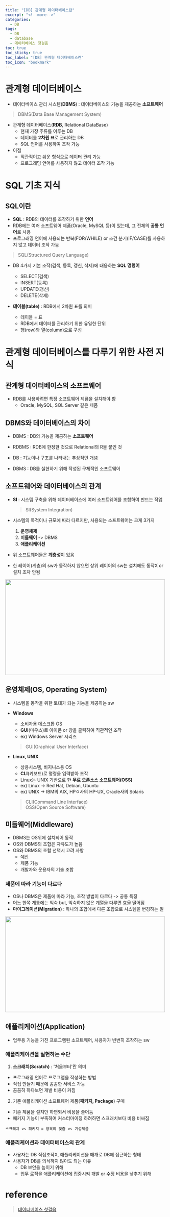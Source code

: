 ```yaml
---
title: "[DB] 관계형 데이터베이스란"
excerpt: "<!--more-->"
categories:
  - DB
tags:
  - DB
  - database
  - 데이터베이스 첫걸음
toc: true
toc_sticky: true
toc_label: "[DB] 관계형 데이터베이스란"
toc_icon: "bookmark"
---
```


# 관계형 데이터베이스

- 데이터베이스 관리 시스템(**DBMS**) : 데이터베이스의 기능을 제공하는 **소프트웨어**

> DBMS(Data Base Management System)

- 관계형 데이터베이스(**RDB**, Relational DataBase)
  - 현재 가장 주류를 이루는 DB
  - 데이터를 **2차원 표**로 관리하는 DB
  - SQL 언어를 사용하여 조작 가능
- 이점
  - 직관적이고 쉬운 형식으로 데이터 관리 가능
  - 프로그래밍 언어를 사용하지 않고 데이터 조작 가능

# SQL 기초 지식

## SQL이란

- **SQL** : RDB의 데이터를 조작하기 위한 **언어**
- RDB에는 여러 소프트웨어 제품(Oracle, MySQL 등)이 있는데, 그 전체의 **공통 언어**로 사용 
- 프로그래밍 언어에 사용되는 반복(FOR/WHILE) or 조건 분기(IF/CASE)를 사용하지 않고 데이터 조작 가능

> SQL(Structured Query Language)

- DB 4가지 기본 조작(검색, 등록, 갱신, 삭제)에 대응하는 **SQL 명령어**
  - SELECT(검색)
  - INSERT(등록)
  - UPDATE(갱신)
  - DELETE(삭제)

- **테이블(table)** : RDB에서 2차원 표를 의미
  - 테이블 = 표
  - RDB에서 데이터를 관리하기 위한 유일한 단위
  - 행(row)와 열(column)으로 구성

# 관계형 데이터베이스를 다루기 위한 사전 지식

## 관계형 데이터베이스의 소프트웨어

- RDB를 사용하려면 특정 소프트웨어 제픔을 설치해야 함
  - Oracle, MySQL, SQL Server 같은 제품

## DBMS와 데이터베이스의 차이

- DBMS : DB의 기능을 제공하는 **소프트웨어**
- RDBMS : RDB에 한정한 것으로 Relational의 R을 붙인 것

- DB : 기능이나 구조를 나타내는 추상적인 개념
- DBMS : DB를 실현하기 위해 작성된 구체적인 소프트웨어

## 소프트웨어와 데이터베이스의 관계

- **SI** : 시스템 구축을 위해 데이터베이스에 여러 소프트웨어를 조합하여 만드는 작업

  > SI(System Integration)

- 시스템의 목적이나 규모에 따라 다르지만, 사용되는 소프트웨어는 크게 3가지
  1. **운영체제**
  2. **미들웨어** -> DBMS
  3. **애플리케이션**
- 위 소프트웨어들은 **계층성**이 있음
- 한 레이어(계층)의 sw가 동작하지 않으면 상위 레이어의 sw는 설치해도 동작X or 설치 조차 안됨

<img src="/images/db/sw-layer.png" width="500" height="300"/>

## 운영체제(OS, Operating System)

- 시스템을 동작을 위한 토대가 되는 기능을 제공하는 sw
- **Windows**
  - 소비자용 데스크톱 OS
  - **GUI**(마우스)로 아이콘 or 창을 클릭하여 직관적인 조작
  - ex) Windows Server 시리즈

  > GUI(Graphical User Interface)

- **Linux, UNIX**
  - 상용시스템, 비지니스용 OS
  - **CLI**(키보드)로 명령을 입력받아 조작
  - Linux는 UNIX 기반으로 한 **무료 오픈소스 소프트웨어(OSS)**
  - ex) Linux -> Red Hat, Debian, Ubuntu
  - ex) UNIX -> IBM의 AIX, HPㅇ사의 HP-UX, Oracle사의 Solaris

  > CLI(Command Line Interface)
  <br> OSS(Open Source Software)

## 미들웨어(Middleware)

- DBMS는 OS위에 설치되어 동작
- OS와 DBMS의 조합은 자유도가 높음
- OS와 DBMS의 조합 선택시 고려 사항
  - 예산
  - 제품 기능
  - 개발자와 운용자의 기술 조합

### 제품에 따라 기능이 다르다

- OS나 DBMS은 제품에 따라 기능, 조작 방법이 다르다 -> 공통 특징
- 어느 한쪽 계통에는 익숙 but, 익숙하지 않은 계열을 다루면 효율 떨어짐
- **마이그레이션(Migration)** : 하나의 조합에서 다른 조합으로 시스템을 변경하는 일

<img src="/images/db/os-dbms-migration.png" width="500" height="300"/>

## 애플리케이션(Application)

- 업무용 기능을 가진 프로그램된 소프트웨어, 사용자가 빈번히 조작하는 sw

### 애플리케이션을 실현하는 수단

1. **스크래치(Scratch)** : '처음부터'란 의미
- 프로그래밍 언어로 프로그램을 작성하는 방법
- 직접 만들기 때문에 꼼꼼한 서비스 가능
- 꼼꼼히 하다보면 개발 비용이 커짐

2. 기존 애플리케이션 소프트웨어 제품(**패키지, Package**) 구매
- 기존 제품을 설치만 하면되서 비용을 줄어듬
- 패키지 기능이 부족하여 커스터마이징 하려하면 스크래치보다 비용 비싸짐

`스크래치 vs 패키지 = 양복의 맞춤 vs 기성제품`

### 애플리케이션과 데이터베이스의 관계

- 사용자는 DB 직접조작X, 애플리케이션을 매개로 DB에 접근하는 형태
- 사용자가 DB를 의식하지 않아도 되는 이유
  - DB 보안을 높이기 위해
  - 업무 로직을 애플리케이션에 집중시켜 개발 or 수정 비용을 낮추기 위해 

# reference

> [데이터베이스 첫걸음](https://www.aladin.co.kr/shop/wproduct.aspx?ItemId=94059951)
